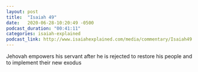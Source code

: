 ```yaml
---
layout: post
title:  "Isaiah 49"
date:   2020-06-28-10:20:49 -0500
podcast_duration: "00:41:11"
categories: isaiah-explained
podcast_link: http://www.isaiahexplained.com/media/commentary/Isaiah49.mp3
---
```

Jehovah empowers his servant after he is rejected to restore his people and to implement their new exodus
